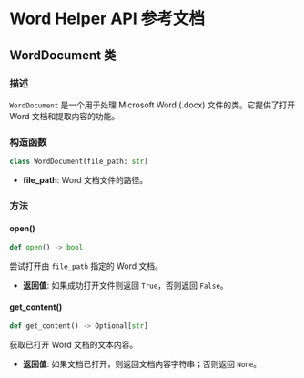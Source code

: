 # Word Helper API 参考文档

## WordDocument 类

### 描述
`WordDocument` 是一个用于处理 Microsoft Word (.docx) 文件的类。它提供了打开 Word 文档和提取内容的功能。

### 构造函数

```python
class WordDocument(file_path: str)
```

- **file_path**: Word 文档文件的路径。

### 方法

#### open()

```python
def open() -> bool
```

尝试打开由 `file_path` 指定的 Word 文档。

- **返回值**: 如果成功打开文件则返回 `True`，否则返回 `False`。

#### get_content()

```python
def get_content() -> Optional[str]
```

获取已打开 Word 文档的文本内容。

- **返回值**: 如果文档已打开，则返回文档内容字符串；否则返回 `None`。